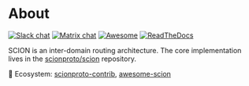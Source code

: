 # About

[![Slack chat](https://img.shields.io/badge/chat%20on-slack-blue?logo=slack)](https://scionproto.slack.com)
[![Matrix chat](https://img.shields.io/badge/chat%20on-matrix-blue?logo=matrix)](https://matrix.to/#/#dev:matrix.scion.org)
[![Awesome](https://cdn.rawgit.com/sindresorhus/awesome/d7305f38d29fed78fa85652e3a63e154dd8e8829/media/badge.svg)](https://github.com/scionproto/awesome-scion)
[![ReadTheDocs](https://img.shields.io/badge/doc-reference-blue?version=latest&style=flat&label=docs&logo=read-the-docs&logoColor=white)](https://docs.scion.org/en/latest)

SCION is an inter-domain routing architecture. The core implementation lives in the [scionproto/scion](https://github.com/scionproto/scion) repository.

:evergreen_tree: Ecosystem: [scionproto-contrib](https://github.com/scionproto-contrib), [awesome-scion](https://github.com/scionproto/awesome-scion)
